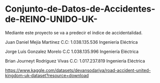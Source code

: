 # Conjunto-de-Datos-de-Accidentes-de-REINO-UNIDO-UK-
Mediante este proyecto se va a predecir el índice de accidentalidad. 

Juan Daniel Mejía Martínez C.C: 1.038.135.536 Ingeniería Eléctrica 

Jorge Luís Gonzalez Morelo C.C 1.038.135.996 Ingeniería Eléctrica

Brian Journeyt Rodríguez Vivas C.C: 1.017.237.819 Ingeniería Eléctrica

https://www.kaggle.com/datasets/devansodariya/road-accident-united-kingdom-uk-dataset?resource=download
